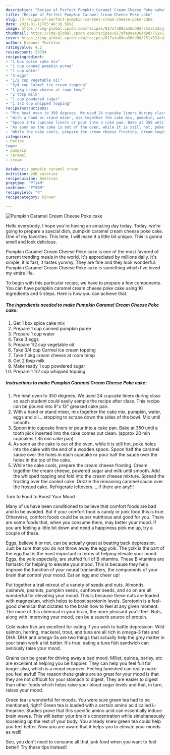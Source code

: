 ```yaml
---
description: "Recipe of Perfect Pumpkin Caramel Cream Cheese Poke cake"
title: "Recipe of Perfect Pumpkin Caramel Cream Cheese Poke cake"
slug: 73-recipe-of-perfect-pumpkin-caramel-cream-cheese-poke-cake
date: 2021-01-11T05:48:38.569Z
image: https://img-global.cpcdn.com/recipes/817afa89aa36dd9d/751x532cq70/pumpkin-caramel-cream-cheese-poke-cake-recipe-main-photo.jpg
thumbnail: https://img-global.cpcdn.com/recipes/817afa89aa36dd9d/751x532cq70/pumpkin-caramel-cream-cheese-poke-cake-recipe-main-photo.jpg
cover: https://img-global.cpcdn.com/recipes/817afa89aa36dd9d/751x532cq70/pumpkin-caramel-cream-cheese-poke-cake-recipe-main-photo.jpg
author: Eleanor Thornton
ratingvalue: 4.2
reviewcount: 29794
recipeingredient:
- "1 box spice cake mix"
- "1 cup canned pumpkin puree"
- "1 cup water"
- "3 eggs"
- "1/2 cup vegetable oil"
- "3/4 cup Carmel ice cream topping"
- "1 pkg cream cheese at room temp"
- "2 tbsp milk"
- "1 cup powdered sugar"
- "1 1/2 cup whipped topping"
recipeinstructions:
- "Pre heat oven to 350 degrees. We used 24 cupcake liners during class so each student could easily sample the recipe after class. This recipe can be poured into 9&#34;x 13&#34; greased cake pan."
- "With a hand or stand mixer, mix together the cake mix, pumpkin, water, eggs and oil....stopping to scrape down the sides of the bowl. Mix until smooth."
- "Spoon into cupcake liners or pour into a cake pan. Bake at 350 until a tooth pick inserted into the cake comes out clean. (approx 20 min cupcakes / 35 min cake pan)"
- "As soon as the cake is out of the oven, while it is still hot, poke holes into the cake with the end of a wooden spoon. Spoon half the caramel sauce over the holes in each cupcake or pour half the sauce over the holes in the top of the cake."
- "While the cake cools, prepare the cream cheese frosting. Cream together the cream cheese, powered sugar and milk until smooth. Add the whipped topping and fold into the cream cheese mixture. Spread the frosting over the cooled cake. Drizzle the remaining caramel sauce over the frosted cake. Refrigerate leftovers.....if there are any!!!"
categories:
- Recipe
tags:
- pumpkin
- caramel
- cream

katakunci: pumpkin caramel cream 
nutrition: 246 calories
recipecuisine: American
preptime: "PT14M"
cooktime: "PT50M"
recipeyield: "4"
recipecategory: Dinner

---
```



![Pumpkin Caramel Cream Cheese Poke cake](https://img-global.cpcdn.com/recipes/817afa89aa36dd9d/751x532cq70/pumpkin-caramel-cream-cheese-poke-cake-recipe-main-photo.jpg)

Hello everybody, I hope you're having an amazing day today. Today, we're going to prepare a special dish, pumpkin caramel cream cheese poke cake. One of my favorites. This time, I will make it a little bit unique. This is gonna smell and look delicious.



Pumpkin Caramel Cream Cheese Poke cake is one of the most favored of current trending meals in the world. It's appreciated by millions daily. It's simple, it is fast, it tastes yummy. They are fine and they look wonderful. Pumpkin Caramel Cream Cheese Poke cake is something which I've loved my entire life.


To begin with this particular recipe, we have to prepare a few components. You can have pumpkin caramel cream cheese poke cake using 10 ingredients and 5 steps. Here is how you can achieve that.

<!--inarticleads1-->

##### The ingredients needed to make Pumpkin Caramel Cream Cheese Poke cake:

1. Get 1 box spice cake mix
1. Prepare 1 cup canned pumpkin puree
1. Prepare 1 cup water
1. Take 3 eggs
1. Prepare 1/2 cup vegetable oil
1. Take 3/4 cup Carmel ice cream topping
1. Take 1 pkg cream cheese at room temp
1. Get 2 tbsp milk
1. Make ready 1 cup powdered sugar
1. Prepare 1 1/2 cup whipped topping




<!--inarticleads2-->

##### Instructions to make Pumpkin Caramel Cream Cheese Poke cake:

1. Pre heat oven to 350 degrees. We used 24 cupcake liners during class so each student could easily sample the recipe after class. This recipe can be poured into 9&#34;x 13&#34; greased cake pan.
1. With a hand or stand mixer, mix together the cake mix, pumpkin, water, eggs and oil....stopping to scrape down the sides of the bowl. Mix until smooth.
1. Spoon into cupcake liners or pour into a cake pan. Bake at 350 until a tooth pick inserted into the cake comes out clean. (approx 20 min cupcakes / 35 min cake pan)
1. As soon as the cake is out of the oven, while it is still hot, poke holes into the cake with the end of a wooden spoon. Spoon half the caramel sauce over the holes in each cupcake or pour half the sauce over the holes in the top of the cake.
1. While the cake cools, prepare the cream cheese frosting. Cream together the cream cheese, powered sugar and milk until smooth. Add the whipped topping and fold into the cream cheese mixture. Spread the frosting over the cooled cake. Drizzle the remaining caramel sauce over the frosted cake. Refrigerate leftovers.....if there are any!!!




Turn to Food to Boost Your Mood


Many of us have been conditioned to believe that comfort foods are bad and to be avoided. But if your comfort food is candy or junk food this is true. Otherwise, comfort foods could be super nutritious and good for you. There are some foods that, when you consume them, may better your mood. If you are feeling a little bit down and need a happiness pick me up, try a couple of these.

Eggs, believe it or not, can be actually great at beating back depression. Just be sure that you do not throw away the egg yolk. The yolk is the part of the egg that is the most important in terms of helping elevate your mood. Eggs, the yolk especially, are stuffed full of B vitamins. These B vitamins are fantastic for helping to elevate your mood. This is because they help improve the function of your neural transmitters, the components of your brain that control your mood. Eat an egg and cheer up!

Put together a trail mixout of a variety of seeds and nuts. Almonds, cashews, peanuts, pumpkin seeds, sunflower seeds, and so on are all wonderful for elevating your mood. This is because these nuts are loaded with magnesium, which helps to boost serotonin levels. Serotonin is a feel-good chemical that dictates to the brain how to feel at any given moment. The more of this chemical in your brain, the more pleasant you'll feel. Nuts, along with improving your mood, can be a superb source of protein.

Cold water fish are excellent for eating if you wish to battle depression. Wild salmon, herring, mackerel, trout, and tuna are all rich in omega-3 fats and DHA. DHA and omega-3s are two things that actually help the grey matter in your brain work a lot better. It's true: eating a tuna fish sandwich can seriously raise your mood. 

Grains can be great for driving away a bad mood. Millet, quinoa, barley, etc are excellent at helping you be happier. They can help you feel full for longer also, which is a mood improver. Feeling famished can really make you feel awful! The reason these grains are so great for your mood is that they are not difficult for your stomach to digest. They are easier to digest than other foods which helps raise your blood sugar levels and that, in turn, raises your mood.

Green tea is wonderful for moods. You were sure green tea had to be mentioned, right? Green tea is loaded with a certain amino acid called L-theanine. Studies prove that this specific amino acid can essentially induce brain waves. This will better your brain's concentration while simultaneously loosening up the rest of your body. You already knew green tea could help you feel better. Now you are aware that it helps you to elevate your moods as well!

See, you don't need to consume all that junk food when you want to feel better! Try  these tips  instead!

